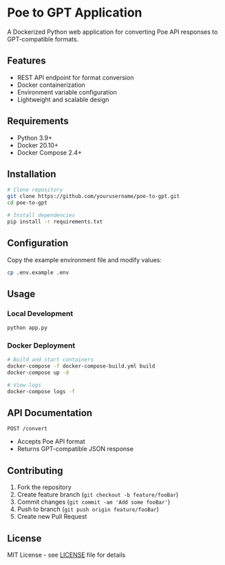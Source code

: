 # Poe to GPT Application

A Dockerized Python web application for converting Poe API responses to GPT-compatible formats.

## Features

- REST API endpoint for format conversion
- Docker containerization
- Environment variable configuration
- Lightweight and scalable design

## Requirements

- Python 3.9+
- Docker 20.10+
- Docker Compose 2.4+

## Installation

```bash
# Clone repository
git clone https://github.com/yourusername/poe-to-gpt.git
cd poe-to-gpt

# Install dependencies
pip install -r requirements.txt
```

## Configuration

Copy the example environment file and modify values:

```bash
cp .env.example .env
```

## Usage

### Local Development
```bash
python app.py
```

### Docker Deployment
```bash
# Build and start containers
docker-compose -f docker-compose-build.yml build
docker-compose up -d

# View logs
docker-compose logs -f
```

## API Documentation

`POST /convert`
- Accepts Poe API format
- Returns GPT-compatible JSON response

## Contributing

1. Fork the repository
2. Create feature branch (`git checkout -b feature/fooBar`)
3. Commit changes (`git commit -am 'Add some fooBar'`)
4. Push to branch (`git push origin feature/fooBar`)
5. Create new Pull Request

## License

MIT License - see [LICENSE](LICENSE) file for details
